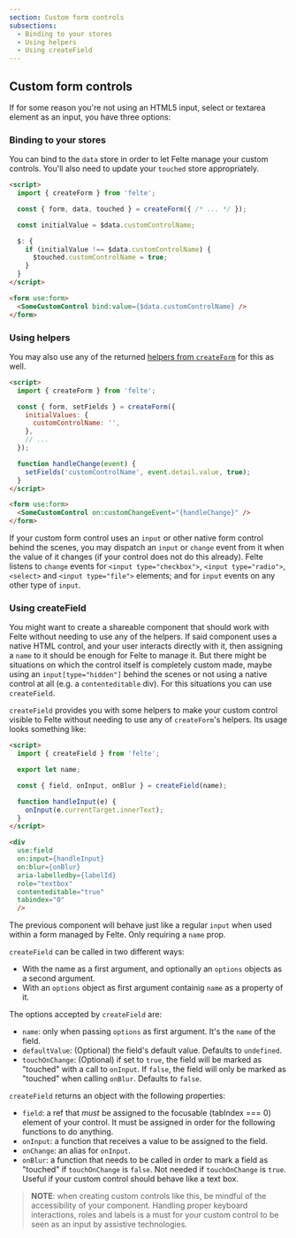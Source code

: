 ```yaml
---
section: Custom form controls
subsections:
  - Binding to your stores
  - Using helpers
  - Using createField
---
```


## Custom form controls

If for some reason you're not using an HTML5 input, select or textarea element as an input, you have three options:

### Binding to your stores

You can bind to the `data` store in order to let Felte manage your custom controls. You'll also need to update your `touched` store appropriately.

```html
<script>
  import { createForm } from 'felte';

  const { form, data, touched } = createForm({ /* ... */ });

  const initialValue = $data.customControlName;

  $: {
    if (initialValue !== $data.customControlName) {
      $touched.customControlName = true;
    }
  }
</script>

<form use:form>
  <SomeCustomControl bind:value={$data.customControlName} />
</form>
```

### Using helpers

You may also use any of the returned [helpers from `createForm`](/docs/svelte/helper-functions) for this as well.

```html
<script>
  import { createForm } from 'felte';

  const { form, setFields } = createForm({
    initialValues: {
      customControlName: '',
    },
    // ...
  });

  function handleChange(event) {
    setFields('customControlName', event.detail.value, true);
  }
</script>

<form use:form>
  <SomeCustomControl on:customChangeEvent="{handleChange}" />
</form>
```

If your custom form control uses an `input` or other native form control behind the scenes, you may dispatch an `input` or `change` event from it when the value of it changes (if your control does not do this already). Felte listens to `change` events for `<input type="checkbox">`, `<input type="radio">`, `<select>` and `<input type="file">` elements; and for `input` events on any other type of `input`.

### Using createField

You might want to create a shareable component that should work with Felte without needing to use any of the helpers. If said component uses a native HTML control, and your user interacts directly with it, then assigning a `name` to it should be enough for Felte to manage it. But there might be situations on which the control itself is completely custom made, maybe using an `input[type="hidden"]` behind the scenes or not using a native control at all (e.g. a `contenteditable` div). For this situations you can use `createField`.

`createField` provides you with some helpers to make your custom control visible to Felte without needing to use any of `createForm`'s helpers. Its usage looks something like:

```html
<script>
  import { createField } from 'felte';

  export let name;

  const { field, onInput, onBlur } = createField(name);

  function handleInput(e) {
    onInput(e.currentTarget.innerText);
  }
</script>

<div
  use:field
  on:input={handleInput}
  on:blur={onBlur}
  aria-labelledby={labelId}
  role="textbox"
  contenteditable="true"
  tabindex="0"
  />
```

The previous component will behave just like a regular `input` when used within a form managed by Felte. Only requiring a `name` prop.

`createField` can be called in two different ways:

- With the name as a first argument, and optionally an `options` objects as a second argument.
- With an `options` object as first argument containig `name` as a property of it.

The options accepted by `createField` are:

- `name`: only when passing `options` as first argument. It's the `name` of the field.
- `defaultValue`: (Optional) the field's default value. Defaults to `undefined`.
- `touchOnChange`: (Optional) if set to `true`, the field will be marked as "touched" with a call to `onInput`. If `false`, the field will only be marked as "touched" when calling `onBlur`. Defaults to `false`.

`createField` returns an object with the following properties:

- `field`: a ref that _must_ be assigned to the focusable (tabIndex === 0) element of your control. It must be assigned in order for the following functions to do anything.
- `onInput`: a function that receives a value to be assigned to the field.
- `onChange`: an alias for `onInput`.
- `onBlur`: a function that needs to be called in order to mark a field as "touched" if `touchOnChange` is `false`. Not needed if `touchOnChange` is `true`. Useful if your custom control should behave like a text box.

> **NOTE**: when creating custom controls like this, be mindful of the accessibility of your component. Handling proper keyboard interactions, roles and labels is a must for your custom control to be seen as an input by assistive technologies.
